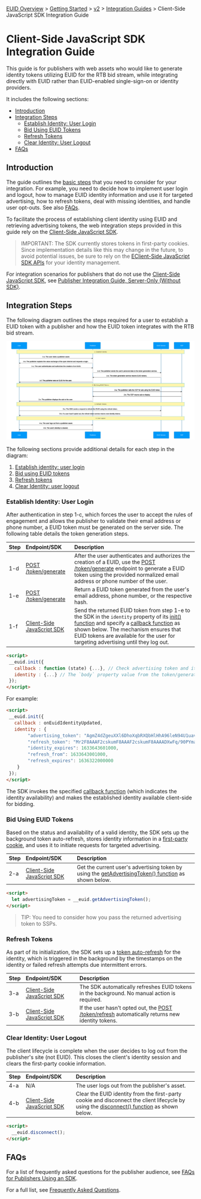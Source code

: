 [EUID Overview](../../../README.md) > [Getting Started](../../getting-started.md) > [v2](../summary-doc-v2.md) > [Integration Guides](summary-guides.md) > Client-Side JavaScript SDK Integration Guide

# Client-Side JavaScript SDK Integration Guide

This guide is for publishers with web assets who would like to generate identity tokens utilizing EUID for the RTB bid stream, while integrating directly with EUID rather than EUID-enabled single-sign-on or identity providers. 

It includes the following sections:

- [Introduction](#introduction)
- [Integration Steps ](#integration-steps)
  - [Establish Identity: User Login](#establish-identity-user-login)
  - [Bid Using EUID Tokens](#bid-using-euid-tokens)
  - [Refresh Tokens](#refresh-tokens)
  - [Clear Identity: User Logout](#clear-identity-user-logout)
- [FAQs](#faqs)

## Introduction

The guide outlines the [basic steps](#integration-steps) that you need to consider for your integration. For example, you need to decide how to implement user login and logout, how to manage EUID identity information and use it for targeted advertising, how to refresh tokens, deal with missing identities, and handle user opt-outs. See also [FAQs](#faqs).

To facilitate the process of establishing client identity using EUID and retrieving advertising tokens, the web integration steps provided in this guide rely on the [Client-Side JavaScript SDK](../sdks/client-side-identity.md).

>IMPORTANT: The SDK currently stores tokens in first-party cookies. Since implementation details like this may change in the future, to avoid potential issues, be sure to rely on the [EClient-Side JavaScript SDK APIs](../sdks/client-side-identity.md#api-reference) for your identity management.

For integration scenarios for publishers that do not use the [Client-Side JavaScript SDK](../sdks/client-side-identity.md), see [Publisher Integration Guide, Server-Only (Without SDK)](custom-publisher-integration.md). 

## Integration Steps 

The following diagram outlines the steps required for a user to establish a EUID token with a publisher and how the EUID token integrates with the RTB bid stream.

![Publisher Flow](images/publisher-flow-mermaid.svg)

The following sections provide additional details for each step in the diagram:
 
 1. [Establish identity: user login](#establish-identity-user-login)
 2. [Bid using EUID tokens](#bid-using-euid-tokens)
 3. [Refresh tokens](#refresh-tokens)
 4. [Clear Identity: user logout](#clear-identity-user-logout)

### Establish Identity: User Login

After authentication in step 1-c, which forces the user to accept the rules of engagement and allows the publisher to validate their email address or phone number, a EUID token must be generated on the server side. The following table details the token generation steps.

| Step | Endpoint/SDK | Description |
| :--- | :--- | :--- |
| 1-d | [POST /token/generate](../endpoints/post-token-generate.md) | After the user authenticates and authorizes the creation of a EUID, use the [POST /token/generate](../endpoints/post-token-generate.md) endpoint to generate a EUID token using the provided normalized email address or phone number of the user. |
| 1-e | [POST /token/generate](../endpoints/post-token-generate.md) | Return a EUID token generated from the user's email address, phone number, or the respective hash. |
| 1-f | [Client-Side JavaScript SDK](../sdks/client-side-identity.md) | Send the returned EUID token from step 1-e to the SDK in the `identity` property of its [init() function](../sdks/client-side-identity.md#initopts-object-void) and specify a [callback function](../sdks/client-side-identity.md#callback-function) as shown below. The mechanism ensures that EUID tokens are available for the user for targeting advertising until they log out. |


```html
<script>
 __euid.init({
   callback : function (state) {...}, // Check advertising token and its status within the passed state and initiate targeted advertising. 
   identity : {...} // The `body` property value from the token/generate API response.
 });
</script>
```

For example:

```html
<script>
 __euid.init({
   callback : onEuidIdentityUpdated,
   identity : {
        "advertising_token": "AgmZ4dZgeuXXl6DhoXqbRXQbHlHhA96leN94U1uavZVspwKXlfWETZ3b/besPFFvJxNLLySg4QEYHUAiyUrNncgnm7ppu0mi6wU2CW6hssiuEkKfstbo9XWgRUbWNTM+ewMzXXM8G9j8Q=",
        "refresh_token": "Mr2F8AAAF2cskumF8AAAF2cskumF8AAAADXwFq/90PYmajV0IPrvo51Biqh7/M+JOuhfBY8KGUn//GsmZr9nf+jIWMUO4diOA92kCTF69JdP71Ooo+yF3V5yy70UDP6punSEGmhf5XSKFzjQssCtlHnKrJwqFGKpJkYA==",
        "identity_expires": 1633643601000,
        "refresh_from": 1633643001000,
        "refresh_expires": 1636322000000
    }
 });
</script>
```

The SDK invokes the specified [callback function](../sdks/client-side-identity.md#callback-function) (which indicates the identity availability) and makes the established identity available client-side for bidding. 

### Bid Using EUID Tokens

Based on the status and availability of a valid identity, the SDK sets up the background token auto-refresh, stores identity information in a [first-party cookie](../sdks/client-side-identity.md#euid-cookie-format), and uses it to initiate requests for targeted advertising.

| Step | Endpoint/SDK | Description |
| :--- | :--- | :--- |
| 2-a | [Client-Side JavaScript SDK](../sdks/client-side-identity.md) | Get the current user's advertising token by using the [getAdvertisingToken() function](../sdks/client-side-identity.md#getadvertisingtoken-string) as shown below. |


```html
<script>
  let advertisingToken = __euid.getAdvertisingToken();
</script>
```

>TIP: You need to consider how you pass the returned advertising token to SSPs.

### Refresh Tokens

As part of its initialization, the SDK sets up a [token auto-refresh](../sdks/client-side-identity.md#background-token-auto-refresh) for the identity, which is triggered in the background by the timestamps on the identity or failed refresh attempts due intermittent errors.

| Step | Endpoint/SDK | Description |
| :--- | :--- | :--- |
| 3-a | [Client-Side JavaScript SDK](../sdks/client-side-identity.md) | The SDK automatically refreshes EUID tokens in the background. No manual action is required. |
| 3-b | [Client-Side JavaScript SDK](../sdks/client-side-identity.md) | If the user hasn't opted out, the [POST /token/refresh](../endpoints/post-token-refresh.md) automatically returns new identity tokens. |


### Clear Identity: User Logout

The client lifecycle is complete when the user decides to log out from the publisher's site (not EUID). This closes the client's identity session and clears the first-party cookie information.

| Step | Endpoint/SDK | Description |
| :--- | :--- | :--- |
| 4-a | N/A | The user logs out from the publisher's asset. |
| 4-b | [Client-Side JavaScript SDK](../sdks/client-side-identity.md) | Clear the EUID identity from the first-party cookie and disconnect the client lifecycle by using the [disconnect() function](../sdks/client-side-identity.md#disconnect-void) as shown below.|

```html
<script>
  __euid.disconnect();
</script>
```

## FAQs

For a list of frequently asked questions for the publisher audience, see [FAQs for Publishers Using an SDK](../getting-started/gs-faqs.md#faqs-for-publishers-using-an-sdk).

For a full list, see [Frequently Asked Questions](../getting-started/gs-faqs.md).